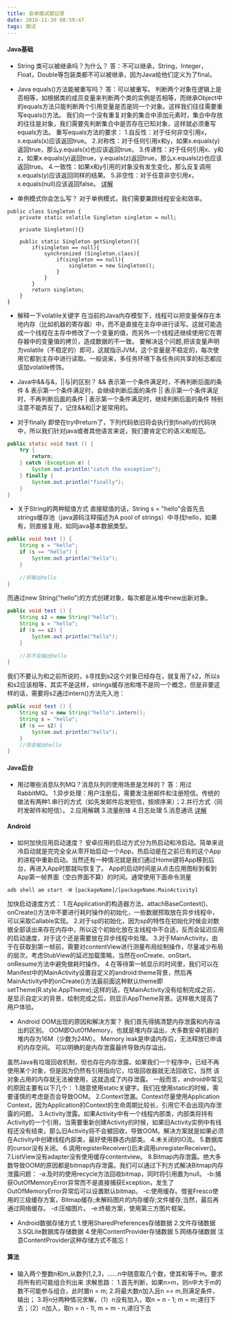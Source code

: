 ```yaml
---
title: 安卓面试题记录
date: 2016-11-30 08:59:47
tags: 面试
---
```


#### Java基础
* String 类可以被继承吗？为什么？
答：不可以继承，String，Integer，Float，Double等包装类都不可以被继承，因为Java给他们定义为了final。

* Java equals()方法能被重写吗？
答：可以被重写。
判断两个对象在逻辑上是否相等，如根据类的成员变量来判断两个类的实例是否相等，而继承Object中的equals方法只能判断两个引用变量是否是同一个对象。这样我们往往需要重写equals()方法。
我们向一个没有重复对象的集合中添加元素时，集合中存放的往往是对象，我们需要先判断集合中是否存在已知对象，这样就必须重写equals方法。
重写equals方法的要求：
1.自反性：对于任何非空引用x，x.equals(x)应该返回true。
2.对称性：对于任何引用x和y，如果x.equals(y)返回true，那么y.equals(x)也应该返回true。
3.传递性：对于任何引用x、y和z，如果x.equals(y)返回true，y.equals(z)返回true，那么x.equals(z)也应该返回true。
4.一致性：如果x和y引用的对象没有发生变化，那么反复调用x.equals(y)应该返回同样的结果。
5.非空性：对于任意非空引用x，x.equals(null)应该返回false。
[详解](http://huaxia524151.iteye.com/blog/729074)
<!-- more -->

* 单例模式你会怎么写？
对于单例模式，我们需要兼顾线程安全和效率。
```
public class Singleton {
    private static volatile Singleton singleton = null;
     
    private Singleton(){}
     
    public static Singleton getSingleton(){
        if(singleton == null){
            synchronized (Singleton.class){
                if(singleton == null){
                    singleton = new Singleton();
                }
            }
        }
        return singleton;
    }    
}
```

* 解释一下volatile关键字
在当前的Java内存模型下，线程可以把变量保存在本地内存（比如机器的寄存器）中，而不是直接在主存中进行读写。这就可能造成一个线程在主存中修改了一个变量的值，而另外一个线程还继续使用它在寄存器中的变量值的拷贝，造成数据的不一致。
要解决这个问题,把该变量声明为volatile（不稳定的）即可，这就指示JVM，这个变量是不稳定的，每次使用它都到主存中进行读取。一般说来，多任务环境下各任务间共享的标志都应该加volatile修饰。 

* Java中&&与&，||与|的区别？
&& 表示第一个条件满足时，不再判断后面的条件
& 表示第一个条件满足时，会继续判断后面的条件
|| 表示第一个条件满足时，不再判断后面的条件
| 表示第一个条件满足时，继续判断后面的条件
特别注意不能弄反了，记住&&和||才是常用的。

* 对于finally
即使在try中return了，下列代码依旧将会执行到finally的代码块中，所以我们针对java或者其他语言来说，我们要肯定它的语义和规范。
```java
public static void test () {
	try {
		return;
	} catch (Exception e) {
		System.out.println("catch the exception");
	} finally {
		System.out.println("finally");
	}
}
```

* 关于String的两种赋值方式
直接赋值的话，String s = "hello"会首先去strings缓存池（java源码注释描述为A pool of strings）中寻找hello，如果有，则直接复用，如同java基本数据类型。
```java
public void test () {
	String s = "hello";
	if (s == "hello") {
		System.out.println("hello");
	}
	
	//将输出hello
}
```
而通过new String("hello")的方式创建对象，每次都是从堆中new出新对象。
```java
public void test () {
    String s2 = new String("hello");
	String s = "hello";
	if (s == s2) {
		System.out.println("hello");
	}
	
	//将不会输出hello
}
```
我们不要认为和之前所说的，s寻找到s2这个对象已经存在，就复用了s2，所以s和s2应该相等，其实不是这样，strings缓存池和堆不是同一个概念，但是非要这样的话，需要将s2通过intern()方法先入池：
```java
public void test () {
	String s2 = new String("hello").intern();
	String s = "hello";
	if (s == s2) {
		System.out.println("hello");
	}
	//将会输出hello
}
```

#### Java后台
* 用过哪些消息队列MQ？消息队列的使用场景是怎样的？
答：用过RabbitMQ。
1.异步处理：用户注册后，需要发注册邮件和注册短信。传统的做法有两种1.串行的方式（如先发邮件后发短信，按顺序来）；2.并行方式（同时发邮件和短信）。
2.应用解耦
3.流量削锋
4.日志处理
5.消息通讯
[详解](http://www.cnblogs.com/stopfalling/p/5375492.html)

#### Android
* 如何加快应用启动速度？
安卓应用的启动方式分为热启动和冷启动。简单来说冷启动就是完完全全从零开始启动一个App，热启动是在之前已有的这个App的进程中重新启动。当然还有一种情况就是我们通过Home键将App移到后台，再进入App时那就叫恢复了。
App的启动时间是从点击应用图标到看到App第一帧界面（空白界面不算）的时间。通常使用下面命令测量
``` shell
adb shell am start -W [packageName]/[packageName.MainActivity]
```
加快启动速度方式：
1.在Application的构造器方法、attachBaseContext()、onCreate()方法中不要进行耗时操作的初始化，一些数据预取放在异步线程中，可以采取Callable实现。
2.对于sp的初始化，因为sp的特性在初始化时候会对数据全部读出来存在内存中，所以这个初始化放在主线程中不合适，反而会延迟应用的启动速度，对于这个还是需要放在异步线程中处理。
3.对于MainActivity，由于在获取到第一帧前，需要对contentView进行测量布局绘制操作，尽量减少布局的层次，考虑StubView的延迟加载策略，当然在onCreate、onStart、onResume方法中避免做耗时操作。
4.在等待第一帧显示的时间里，我们可以在Manifest中的MainActivity设置自定义的android:theme背景，然后再MainActivity中的onCreate()方法最前面这种默认theme即setTheme(R.style.AppTheme);这样的话，在MainActivity没有绘制完成之前，是显示自定义的背景，绘制完成之后，则显示AppTheme背景。这样极大提高了用户体验。

* Android OOM出现的原因和解决方案？
我们首先得搞清楚内存泄露和内存溢出的区别。
OOM即OutOfMemory，也就是堆内存溢出，大多数安卓机器的堆内存为16M（少数为24M）。
Memory leak是申请内存后，无法释放已申请的内存空间。
可以明确的是内存泄露最终导致内存溢出。

虽然Java有垃圾回收机制，但也存在内存泄露。如果我们一个程序中，已经不再使用某个对象，但是因为仍然有引用指向它，垃圾回收器就无法回收它，当然 该对象占用的内存就无法被使用，这就造成了内存泄露。
一般而言，android中常见的原因主要有以下几个：
1.随意使用static关键字。我们在使用static的时候，需要谨慎的考虑是否会导致OOM。
2.Context泄漏。Context尽量使用Application Context，因为Application的Context的生命周期比较长，引用它不会出现内存泄露的问题。
3.Activity泄露。如果Activity中有一个线程内部类，内部类将持有Activity的一个引用，当需要重新创建Activity的时候，如果旧Activity实例中有线程还没有结束，那么旧Activity将不会被回收，导致OOM。解决方案就是如果必须在Activity中创建线程内部类，最好使用静态内部类。
4.未关闭的IO流。
5.数据库的cursor没有关闭。
6.调用registerReceiver()后未调用unregisterReceiver()。
7.ListView没有adapter没有使用缓存contentview。
8.Bitmap内存泄露。绝大多数导致OOM的原因都是bitmap内存泄露。我们可以通过下列方式解决Bitmap内存泄露问题：
-a:及时的使用recycle方法回收bitmap，同时将引用置为null。
-b:捕获OutOfMemoryError异常而不是直接捕获Exception，发生了OutOfMemoryError异常后可以设置默认bitmap。
-c:使用缓存。借鉴Fresco使用的三级缓存方案，Bitmap缓存;未解码图片的内存缓存;文件缓存;当然，最后再通过网络缓存。
-d:压缩图片。
-e:终极方案，使用第三方图片框架。

* Android数据存储方式
1.使用SharedPreferences存储数据
2.文件存储数据      
3.SQLite数据库存储数据
4.使用ContentProvider存储数据
5.网络存储数据
注意ContentProvider这种存储方式不能忘！

#### 算法
* 输入两个整数n和m,从数列1,2,3，……n中随意取几个数，使其和等于m。要求将所有的可能组合列出来
求解思路：
1.首先判断，如果n>m，则n中大于m的数不可能参与组合，此时置n = m;
2.将最大数n加入且n == m,则满足条件，输出；
3.将n分两种情况求解，（1）n没有加入，取n = n - 1; m = m;递归下去；（2）n加入，取n = n - 1l, m = m - n,递归下去


